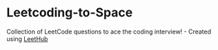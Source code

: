 # Leetcoding-to-Space
Collection of LeetCode questions to ace the coding interview! - Created using [LeetHub](https://github.com/QasimWani/LeetHub)
